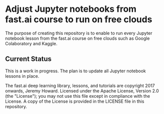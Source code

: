 # Adjust Jupyter notebooks from fast.ai course to run on free clouds
The purpose of creating this repository is to enable to run every Jupyter notebook lesson from the fast.ai course on free clouds such as Google Colaboratory and Kaggle.

## Current Status
This is a work in progress. The plan is to update all Jupyter notebook lessons in place.

The fast.ai deep learning library, lessons, and tutorials are copyright 2017 onwards, Jeremy Howard. Licensed under the Apache License, Version 2.0 (the "License"); you may not use this file except in compliance with the License. A copy of the License is provided in the LICENSE file in this repository.
